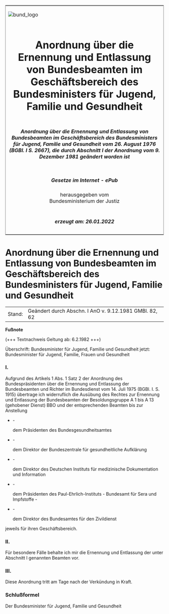<span id="DECKBLATT.html"></span>

<table border="0" frame="border" width="100%">

<tr valign="top">

<td align="left">

![bund\_logo](BfJ_2021_Web_de_de.gif)

</td>

<td align="right">

 

</td>

</tr>

<tr align="center" valign="middle">

<td colspan="2">

# Anordnung über die Ernennung und Entlassung von Bundesbeamten im Geschäftsbereich des Bundesministers für Jugend, Familie und Gesundheit

</td>

</tr>

<tr align="center" valign="middle">

<td colspan="2">

##### Anordnung über die Ernennung und Entlassung von Bundesbeamten im Geschäftsbereich des Bundesministers für Jugend, Familie und Gesundheit vom 26. August 1976 (BGBl. I S. 2667), die durch Abschnitt I der Anordnung vom 9. Dezember 1981 geändert worden ist

</td>

</tr>

<tr align="center" valign="middle">

<td colspan="2">

  
  

##### Gesetze im Internet - ePub  
  
herausgegeben vom  
Bundesministerium der Justiz

</td>

</tr>

<tr align="center" valign="bottom">

<td colspan="2">

  
  

##### erzeugt am: 26.01.2022

</td>

</tr>

</table>

<span id="BJNR026670976.html"></span>

# Anordnung über die Ernennung und Entlassung von Bundesbeamten im Geschäftsbereich des Bundesministers für Jugend, Familie und Gesundheit

<div>

<div class="jnhtml">

|        |                                                        |
| ------ | ------------------------------------------------------ |
| Stand: | Geändert durch Abschn. I AnO v. 9.12.1981 GMBl. 82, 62 |

</div>

</div>

<div>

  
**Fußnote**

<div class="jnhtml">

<div>

<div class="jurAbsatz">

(+++ Textnachweis Geltung ab: 6.2.1982 +++)

</div>

<div class="jurAbsatz">

  
Überschrift: Bundesminister für Jugend, Familie und Gesundheit jetzt:
Bundesminister für Jugend, Familie, Frauen und Gesundheit

</div>

</div>

</div>

</div>

<span id="BJNR026670976BJNE000100328.html"></span>

### I.  

<div>

<div class="jnhtml">

<div>

<div class="jurAbsatz">

Aufgrund des Artikels 1 Abs. 1 Satz 2 der Anordnung des
Bundespräsidenten über die Ernennung und Entlassung der Bundesbeamten
und Richter im Bundesdienst vom 14. Juli 1975 (BGBl. I. S. 1915)
übertrage ich widerruflich die Ausübung des Rechtes zur Ernennung und
Entlassung der Bundesbeamten der Besoldungsgruppe A 1 bis A 13
(gehobener Dienst) BBO und der entsprechenden Beamten bis zur Anstellung

  - \-
    
    <div style="">
    
    dem Präsidenten des Bundesgesundheitsamtes
    
    </div>

  - \-
    
    <div style="">
    
    dem Direktor der Bundeszentrale für gesundheitliche Aufklärung
    
    </div>

  - \-
    
    <div style="">
    
    dem Direktor des Deutschen Instituts für medizinische Dokumentation
    und Information
    
    </div>

  - \-
    
    <div style="">
    
    dem Präsidenten des Paul-Ehrlich-Instituts - Bundesamt für Sera und
    Impfstoffe -
    
    </div>

  - \-
    
    <div style="">
    
    dem Direktor des Bundesamtes für den Zivildienst
    
    </div>

jeweils für ihren Geschäftsbereich.

</div>

</div>

</div>

</div>

<span id="BJNR026670976BJNE000200328.html"></span>

### II.  

<div>

<div class="jnhtml">

<div>

<div class="jurAbsatz">

Für besondere Fälle behalte ich mir die Ernennung und Entlassung der
unter Abschnitt I genannten Beamten vor.

</div>

</div>

</div>

</div>

<span id="BJNR026670976BJNE000300328.html"></span>

### III.  

<div>

<div class="jnhtml">

<div>

<div class="jurAbsatz">

Diese Anordnung tritt am Tage nach der Verkündung in Kraft.

</div>

</div>

</div>

</div>

<span id="BJNR026670976BJNE000400328.html"></span>

### Schlußformel  

<div>

<div class="jnhtml">

<div>

<div class="jurAbsatz">

<span class="SP">Der Bundesminister für Jugend, Familie und
Gesundheit</span>

</div>

</div>

</div>

</div>
